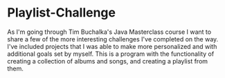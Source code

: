 # Playlist-Challenge
As I'm going through Tim Buchalka's Java Masterclass course I want to share a few of the more interesting challenges I've completed on the way. I've included projects that I was able to make more personalized and with additional goals set by myself. This is a program with the functionality of creating a collection of albums and songs, and creating a playlist from them.
